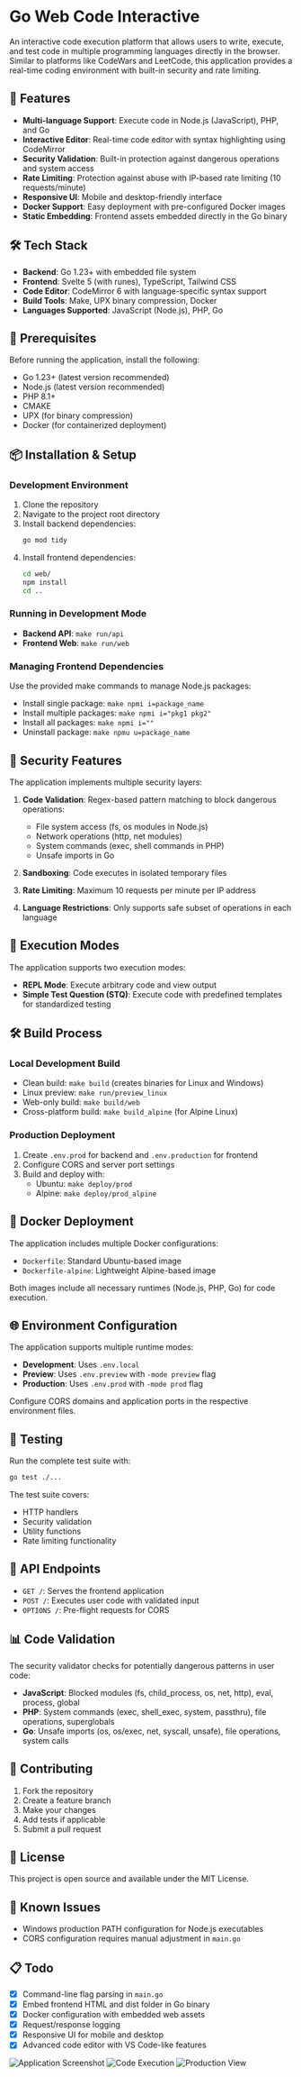 # Go Web Code Interactive

An interactive code execution platform that allows users to write, execute, and test code in multiple programming languages directly in the browser. Similar to platforms like CodeWars and LeetCode, this application provides a real-time coding environment with built-in security and rate limiting.

## 🚀 Features

- **Multi-language Support**: Execute code in Node.js (JavaScript), PHP, and Go
- **Interactive Editor**: Real-time code editor with syntax highlighting using CodeMirror
- **Security Validation**: Built-in protection against dangerous operations and system access
- **Rate Limiting**: Protection against abuse with IP-based rate limiting (10 requests/minute)
- **Responsive UI**: Mobile and desktop-friendly interface
- **Docker Support**: Easy deployment with pre-configured Docker images
- **Static Embedding**: Frontend assets embedded directly in the Go binary

## 🛠️ Tech Stack

- **Backend**: Go 1.23+ with embedded file system
- **Frontend**: Svelte 5 (with runes), TypeScript, Tailwind CSS
- **Code Editor**: CodeMirror 6 with language-specific syntax support
- **Build Tools**: Make, UPX binary compression, Docker
- **Languages Supported**: JavaScript (Node.js), PHP, Go

## 🔧 Prerequisites

Before running the application, install the following:

- Go 1.23+ (latest version recommended)
- Node.js (latest version recommended)
- PHP 8.1+
- CMAKE
- UPX (for binary compression)
- Docker (for containerized deployment)

## 📦 Installation & Setup

### Development Environment

1. Clone the repository
2. Navigate to the project root directory
3. Install backend dependencies:
   ```bash
   go mod tidy
   ```
4. Install frontend dependencies:
   ```bash
   cd web/
   npm install
   cd ..
   ```

### Running in Development Mode

- **Backend API**: `make run/api`
- **Frontend Web**: `make run/web`

### Managing Frontend Dependencies

Use the provided make commands to manage Node.js packages:
- Install single package: `make npmi i=package_name`
- Install multiple packages: `make npmi i="pkg1 pkg2"`
- Install all packages: `make npmi i=""`
- Uninstall package: `make npmu u=package_name`

## 🚨 Security Features

The application implements multiple security layers:

1. **Code Validation**: Regex-based pattern matching to block dangerous operations:
   - File system access (fs, os modules in Node.js)
   - Network operations (http, net modules)
   - System commands (exec, shell commands in PHP)
   - Unsafe imports in Go

2. **Sandboxing**: Code executes in isolated temporary files

3. **Rate Limiting**: Maximum 10 requests per minute per IP address

4. **Language Restrictions**: Only supports safe subset of operations in each language

## 📝 Execution Modes

The application supports two execution modes:

- **REPL Mode**: Execute arbitrary code and view output
- **Simple Test Question (STQ)**: Execute code with predefined templates for standardized testing

## 🛠️ Build Process

### Local Development Build

- Clean build: `make build` (creates binaries for Linux and Windows)
- Linux preview: `make run/preview_linux`
- Web-only build: `make build/web`
- Cross-platform build: `make build_alpine` (for Alpine Linux)

### Production Deployment

1. Create `.env.prod` for backend and `.env.production` for frontend
2. Configure CORS and server port settings
3. Build and deploy with:
   - Ubuntu: `make deploy/prod`
   - Alpine: `make deploy/prod_alpine`

## 🐳 Docker Deployment

The application includes multiple Docker configurations:
- `Dockerfile`: Standard Ubuntu-based image
- `Dockerfile-alpine`: Lightweight Alpine-based image

Both images include all necessary runtimes (Node.js, PHP, Go) for code execution.

## 🌐 Environment Configuration

The application supports multiple runtime modes:
- **Development**: Uses `.env.local`
- **Preview**: Uses `.env.preview` with `-mode preview` flag
- **Production**: Uses `.env.prod` with `-mode prod` flag

Configure CORS domains and application ports in the respective environment files.

## 🧪 Testing

Run the complete test suite with:
```bash
go test ./...
```

The test suite covers:
- HTTP handlers
- Security validation
- Utility functions
- Rate limiting functionality

## 🚀 API Endpoints

- `GET /`: Serves the frontend application
- `POST /`: Executes user code with validated input
- `OPTIONS /`: Pre-flight requests for CORS

## 📊 Code Validation

The security validator checks for potentially dangerous patterns in user code:
- **JavaScript**: Blocked modules (fs, child_process, os, net, http), eval, process, global
- **PHP**: System commands (exec, shell_exec, system, passthru), file operations, superglobals
- **Go**: Unsafe imports (os, os/exec, net, syscall, unsafe), file operations, system calls

## 🤝 Contributing

1. Fork the repository
2. Create a feature branch
3. Make your changes
4. Add tests if applicable
5. Submit a pull request

## 📄 License

This project is open source and available under the MIT License.

## 🐛 Known Issues

- Windows production PATH configuration for Node.js executables
- CORS configuration requires manual adjustment in `main.go`

## 📋 Todo

- [x] Command-line flag parsing in `main.go`
- [x] Embed frontend HTML and dist folder in Go binary
- [x] Docker configuration with embedded web assets
- [x] Request/response logging
- [x] Responsive UI for mobile and desktop
- [x] Advanced code editor with VS Code-like features

![Application Screenshot](images/WEB.PNG "Application Interface")
![Code Execution](images/IMG_PROD.PNG "Code Execution Example")
![Production View](images/after-prod-img.jpg "Production Deployment")
